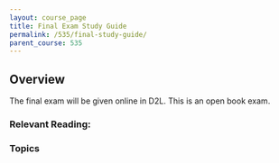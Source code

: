 ```yaml
---
layout: course_page
title: Final Exam Study Guide
permalink: /535/final-study-guide/
parent_course: 535
---
```


## Overview
The final exam will be given online in D2L. This is an open book exam.


### Relevant Reading:


### Topics
